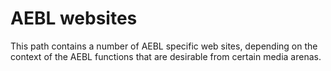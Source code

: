 AEBL websites
=============

This path contains a number of AEBL specific web sites, depending on the context of the AEBL functions that are desirable from certain media arenas.
